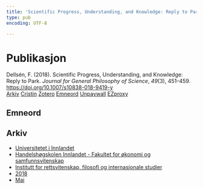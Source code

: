 ```yaml
---
title: 'Scientific Progress, Understanding, and Knowledge: Reply to Park'
type: pub
encoding: UTF-8

---
```

<h1>Publikasjon</h1>
<article id="csl-bib-container-TF3XLFMS" class="csl-bib-container">
  <div class="csl-bib-body"> <div class="csl-entry">Dellsén, F. (2018). Scientific Progress, Understanding, and Knowledge: Reply to Park. <i>Journal for General Philosophy of Science</i>, <i>49</i>(3), 451–459. <a href="https://doi.org/10.1007/s10838-018-9419-y">https://doi.org/10.1007/s10838-018-9419-y</a></div> </div>
  <div class="csl-bib-buttons">
    <a href="#taxonomy-article-TF3XLFMS" alt="archive" class="csl-bib-button">Arkiv</a>
    <a href="https://app.cristin.no/results/show.jsf?id=1587443" alt="Cristin" class="csl-bib-button">Cristin</a>
    <a href="http://zotero.org/groups/5881554/items/TF3XLFMS" alt="Zotero" class="csl-bib-button">Zotero</a>
    <a href="#keywords-article-TF3XLFMS" alt="keywords" class="csl-bib-button">Emneord</a>
    <a href="http://philsci-archive.pitt.edu/15532/1/Reply%20to%20Park%20JGPS%20Preprint.pdf" alt="Unpaywall" class="csl-bib-button">Unpaywall</a>
    <a href="http://philsci-archive.pitt.edu/15532/1/Reply%20to%20Park%20JGPS%20Preprint.pdf" alt="EZproxy" class="csl-bib-button">EZproxy</a>
  </div>
  <div id="csl-bib-meta-container-TF3XLFMS"></div>
</article>
<div id="csl-bib-meta-TF3XLFMS" class="csl-bib-meta">
  <article id="keywords-article-TF3XLFMS" class="keywords-article">
    <h1>Emneord</h1>
    
  </article>
  <article id="taxonomy-article-TF3XLFMS" class="taxonomy-article">
    <h1>Arkiv</h1>
    <ul>
      <li>
        <a href="/nn/archive/?key=3DCRN523">Universitetet i Innlandet</a>
      </li>
      <li>
        <a href="/nn/archive/?key=DU8Q9LN9">Handelshøgskolen Innlandet - Fakultet for økonomi og samfunnsvitenskap</a>
      </li>
      <li>
        <a href="/nn/archive/?key=ITYAG68H">Institutt for rettsvitenskap, filosofi og internasjonale studier</a>
      </li>
      <li>
        <a href="/nn/archive/?key=U76UGHNS">2018</a>
      </li>
      <li>
        <a href="/nn/archive/?key=WI42XCQH">Mai</a>
      </li>
    </ul>
  </article>
</div>
